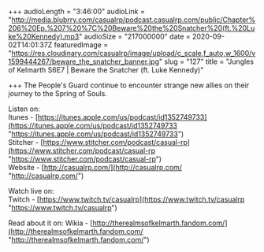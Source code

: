 +++
audioLength = "3:46:00"
audioLink = "http://media.blubrry.com/casualrp/podcast.casualrp.com/public/Chapter%206%20Ep.%207%20%7C%20Beware%20the%20Snatcher%20(ft.%20Luke%20Kennedy).mp3"
audioSize = "217000000"
date = 2020-09-02T14:01:37Z
featuredImage = "https://res.cloudinary.com/casualrp/image/upload/c_scale,f_auto,w_1600/v1599444267/beware_the_snatcher_banner.jpg"
slug = "127"
title = "Jungles of Kelmarth S6E7 | Beware the Snatcher (ft. Luke Kennedy)"

+++
The People's Guard continue to encounter strange new allies on their journey to the Spring of Souls.

Listen on:  
Itunes - [https://itunes.apple.com/us/podcast/id1352749733](https://itunes.apple.com/us/podcast/id1352749733 "https://itunes.apple.com/us/podcast/id1352749733")  
Stitcher - [https://www.stitcher.com/podcast/casual-rp](https://www.stitcher.com/podcast/casual-rp "https://www.stitcher.com/podcast/casual-rp")  
Website - [http://casualrp.com/](http://casualrp.com/ "http://casualrp.com/")

Watch live on:  
Twitch - [https://www.twitch.tv/casualrp](https://www.twitch.tv/casualrp "https://www.twitch.tv/casualrp")

Read about it on: Wikia - [http://therealmsofkelmarth.fandom.com/](http://therealmsofkelmarth.fandom.com/ "http://therealmsofkelmarth.fandom.com/")